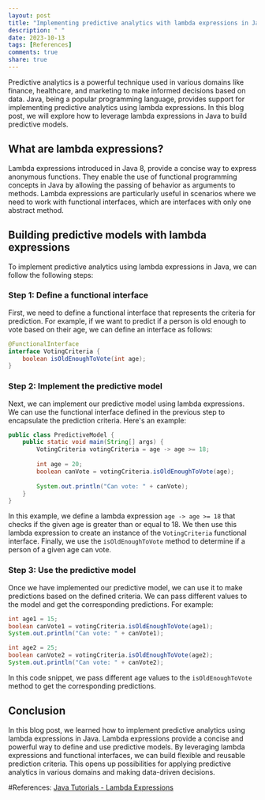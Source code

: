 ```yaml
---
layout: post
title: "Implementing predictive analytics with lambda expressions in Java"
description: " "
date: 2023-10-13
tags: [References]
comments: true
share: true
---
```


Predictive analytics is a powerful technique used in various domains like finance, healthcare, and marketing to make informed decisions based on data. Java, being a popular programming language, provides support for implementing predictive analytics using lambda expressions. In this blog post, we will explore how to leverage lambda expressions in Java to build predictive models.

## What are lambda expressions?

Lambda expressions introduced in Java 8, provide a concise way to express anonymous functions. They enable the use of functional programming concepts in Java by allowing the passing of behavior as arguments to methods. Lambda expressions are particularly useful in scenarios where we need to work with functional interfaces, which are interfaces with only one abstract method.

## Building predictive models with lambda expressions

To implement predictive analytics using lambda expressions in Java, we can follow the following steps:

### Step 1: Define a functional interface

First, we need to define a functional interface that represents the criteria for prediction. For example, if we want to predict if a person is old enough to vote based on their age, we can define an interface as follows:

```java
@FunctionalInterface
interface VotingCriteria {
    boolean isOldEnoughToVote(int age);
}
```

### Step 2: Implement the predictive model

Next, we can implement our predictive model using lambda expressions. We can use the functional interface defined in the previous step to encapsulate the prediction criteria. Here's an example:

```java
public class PredictiveModel {
    public static void main(String[] args) {
        VotingCriteria votingCriteria = age -> age >= 18;
        
        int age = 20;
        boolean canVote = votingCriteria.isOldEnoughToVote(age);
        
        System.out.println("Can vote: " + canVote);
    }
}
```

In this example, we define a lambda expression `age -> age >= 18` that checks if the given age is greater than or equal to 18. We then use this lambda expression to create an instance of the `VotingCriteria` functional interface. Finally, we use the `isOldEnoughToVote` method to determine if a person of a given age can vote.

### Step 3: Use the predictive model

Once we have implemented our predictive model, we can use it to make predictions based on the defined criteria. We can pass different values to the model and get the corresponding predictions. For example:

```java
int age1 = 15;
boolean canVote1 = votingCriteria.isOldEnoughToVote(age1);
System.out.println("Can vote: " + canVote1);

int age2 = 25;
boolean canVote2 = votingCriteria.isOldEnoughToVote(age2);
System.out.println("Can vote: " + canVote2);
```

In this code snippet, we pass different age values to the `isOldEnoughToVote` method to get the corresponding predictions.

## Conclusion

In this blog post, we learned how to implement predictive analytics using lambda expressions in Java. Lambda expressions provide a concise and powerful way to define and use predictive models. By leveraging lambda expressions and functional interfaces, we can build flexible and reusable prediction criteria. This opens up possibilities for applying predictive analytics in various domains and making data-driven decisions.

#References:
[Java Tutorials - Lambda Expressions](https://docs.oracle.com/javase/tutorial/java/javaOO/lambdaexpressions.html)